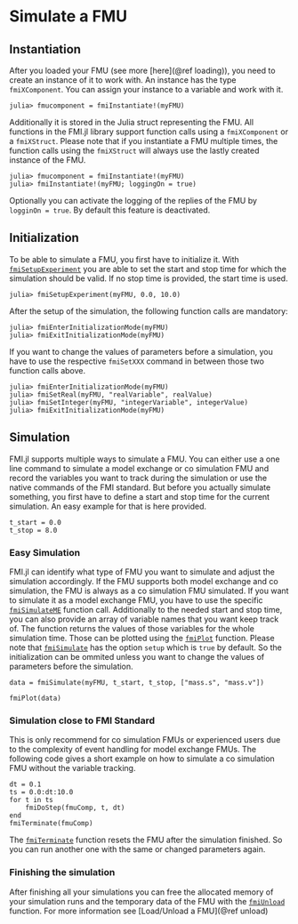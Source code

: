 # Simulate a FMU

## Instantiation

After you loaded your FMU (see more [here](@ref loading)), you need to create an instance of it to work with. An instance has the type ```fmiXComponent```. You can assign your instance to a variable and work with it.
```
julia> fmucomponent = fmiInstantiate!(myFMU)
```

Additionally it is stored in the Julia struct representing the FMU. All functions in the FMI.jl library support function calls using a ```fmiXComponent``` or a ```fmiXStruct```. Please note that if you instantiate a FMU multiple times, the function calls using the ```fmiXStruct``` will always use the lastly created instance of the FMU.

```
julia> fmucomponent = fmiInstantiate!(myFMU)
julia> fmiInstantiate!(myFMU; loggingOn = true)
```
Optionally you can activate the logging of the replies of the FMU by ```logginOn = true```. By default this feature is deactivated.

## Initialization

To be able to simulate a FMU, you first have to initialize it. With [`fmiSetupExperiment`](@ref) you are able to set the start and stop time for which the simulation should be valid. If no stop time is provided, the start time is used.
```
julia> fmiSetupExperiment(myFMU, 0.0, 10.0)
```

After the setup of the simulation, the following function calls are mandatory:

```
julia> fmiEnterInitializationMode(myFMU)
julia> fmiExitInitializationMode(myFMU)
```

If you want to change the values of parameters before a simulation, you have to use the respective ```fmiSetXXX``` command in between those two function calls above.

```
julia> fmiEnterInitializationMode(myFMU)
julia> fmiSetReal(myFMU, "realVariable", realValue)
julia> fmiSetInteger(myFMU, "integerVariable", integerValue)
julia> fmiExitInitializationMode(myFMU)
```

## Simulation

FMI.jl supports multiple ways to simulate a FMU. You can either use a one line command to simulate a model exchange or co simulation FMU and record the variables you want to track during the simulation or use the native commands of the FMI standard. But before you actually simulate something, you first have to define a start and stop time for the current simulation. An easy example for that is here provided.

```
t_start = 0.0
t_stop = 8.0
```

### Easy Simulation

FMI.jl can identify what type of FMU you want to simulate and adjust the simulation accordingly. If the FMU supports both model exchange and co simulation, the FMU is always as a co simulation FMU simulated. If you want to simulate it as a model exchange FMU, you have to use the specific [`fmiSimulateME`](@ref) function call. Additionally to the needed start and stop time, you can also provide an array of variable names that you want keep track of. The function returns the values of those variables for the whole simulation time. Those can be plotted using the [`fmiPlot`](@ref) function. Please note that [`fmiSimulate`](@ref) has the option ```setup``` which is ```true``` by default. So the initialization can be ommited unless you want to change the values of parameters before the simulation.

```
data = fmiSimulate(myFMU, t_start, t_stop, ["mass.s", "mass.v"])

fmiPlot(data)
```

### Simulation close to FMI Standard

This is only recommend for co simulation FMUs or experienced users due to the complexity of event handling for model exchange FMUs. The following code gives a short example on how to simulate a co simulation FMU without the variable tracking.

```
dt = 0.1
ts = 0.0:dt:10.0
for t in ts
    fmiDoStep(fmuComp, t, dt)
end
fmiTerminate(fmuComp)
```

The [`fmiTerminate`](@ref) function resets the FMU after the simulation finished. So you can run another one with the same or changed parameters again.

### Finishing the simulation

After finishing all your simulations you can free the allocated memory of your simulation runs and the temporary data of the FMU with the [`fmiUnload`](@ref) function. For more information see [Load/Unload a FMU](@ref unload)